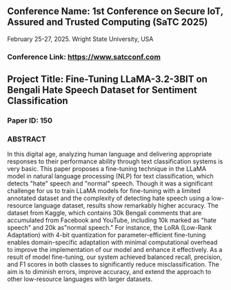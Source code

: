 
## Conference Name: 1st Conference on Secure IoT, Assured and Trusted Computing (SaTC 2025)
February 25-27, 2025. Wright State University, USA 

### Conference Link: https://www.satcconf.com

## Project Title: Fine-Tuning LLaMA-3.2-3BIT on Bengali Hate Speech Dataset for Sentiment Classification
### Paper ID: 150
### ABSTRACT
In this digital age, analyzing human language and delivering appropriate responses to their performance ability through text classification systems is very basic. This paper proposes a fine-tuning technique in the LLaMA model in natural language processing (NLP) for text classification, which detects "hate" speech and "normal" speech. Though it was a significant challenge for us to train LLaMA models for fine-tuning with a limited annotated dataset and the complexity of detecting hate speech using a low-resource language dataset, results show remarkably higher accuracy. The dataset from Kaggle, which contains 30k Bengali comments that are accumulated from Facebook and YouTube, including 10k marked as "hate speech" and 20k as"normal speech." For instance, the LoRA (Low-Rank Adaptation) with 4-bit quantization for parameter-efficient fine-tuning enables domain-specific adaptation with minimal computational overhead to improve the implementation of our model and enhance it effectively. As a result of model fine-tuning, our system achieved balanced recall, precision, and F1 scores in both classes to significantly reduce misclassification. The aim is to diminish errors, improve accuracy, and extend the approach to other low-resource languages with larger datasets. 
